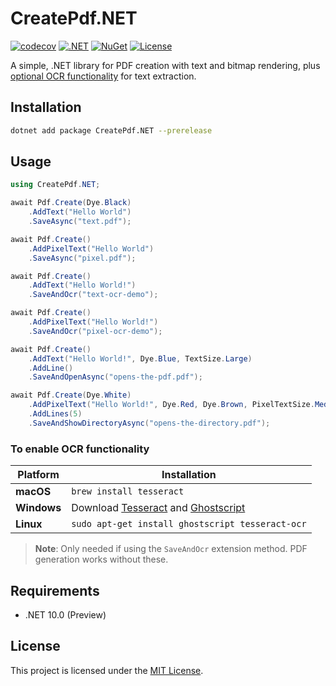 # CreatePdf.NET

[![codecov](https://codecov.io/gh/ANcpLua/CreatePdf.NET/branch/main/graph/badge.svg?token=lgxIXBnFrn)](https://codecov.io/gh/ANcpLua/CreatePdf.NET)
[![.NET](https://img.shields.io/badge/.NET-10.0_Preview-512BD4)](https://dotnet.microsoft.com/download/dotnet/10.0)
[![NuGet](https://img.shields.io/nuget/v/CreatePdf.NET?label=NuGet&color=blue)](https://www.nuget.org/packages/CreatePdf.NET/)
[![License](https://img.shields.io/github/license/ANcpLua/CreatePdf.NET?label=License&color=blue)](https://github.com/ANcpLua/CreatePdf.NET/blob/main/LICENSE)

A simple, .NET library for PDF creation with text and bitmap rendering, plus [optional OCR functionality](#to-enable-ocr-functionality) for text extraction.

## Installation

```bash
dotnet add package CreatePdf.NET --prerelease
```

## Usage

```cs
using CreatePdf.NET;

await Pdf.Create(Dye.Black)
    .AddText("Hello World")
    .SaveAsync("text.pdf");

await Pdf.Create()
    .AddPixelText("Hello World")
    .SaveAsync("pixel.pdf");

await Pdf.Create()
    .AddText("Hello World!")
    .SaveAndOcr("text-ocr-demo");

await Pdf.Create()
    .AddPixelText("Hello World!")
    .SaveAndOcr("pixel-ocr-demo");

await Pdf.Create()
    .AddText("Hello World!", Dye.Blue, TextSize.Large)
    .AddLine()
    .SaveAndOpenAsync("opens-the-pdf.pdf");

await Pdf.Create(Dye.White)
    .AddPixelText("Hello World!", Dye.Red, Dye.Brown, PixelTextSize.Medium)
    .AddLines(5)
    .SaveAndShowDirectoryAsync("opens-the-directory.pdf");
```

### To enable OCR functionality

| Platform | Installation |
|----------|-------------|
| **macOS** | `brew install tesseract` |
| **Windows** | Download [Tesseract](https://github.com/UB-Mannheim/tesseract/wiki) and [Ghostscript](https://www.ghostscript.com/download/gsdnld.html) |
| **Linux** | `sudo apt-get install ghostscript tesseract-ocr` |

> **Note**: Only needed if using the `SaveAndOcr` extension method. PDF generation works without these.

## Requirements

- .NET 10.0 (Preview)

## License

This project is licensed under the [MIT License](LICENSE).
